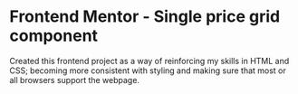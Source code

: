 # Frontend Mentor - Single price grid component

Created this frontend project as a way of reinforcing my skills in HTML and CSS; becoming more consistent with styling and making sure that most or all browsers support the webpage.
